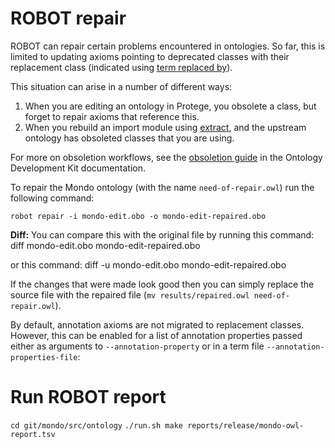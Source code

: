 # ROBOT repair

ROBOT can repair certain problems encountered in ontologies. So far, this is limited to updating axioms pointing to deprecated classes with their replacement class (indicated using [term replaced by](http://purl.obolibrary.org/obo/IAO_0100001)).

This situation can arise in a number of different ways:

 1. When you are editing an ontology in Protege, you obsolete a class, but forget to repair axioms that reference this.
 2. When you rebuild an import module using [extract](extract), and the upstream ontology has obsoleted classes that you are using.

For more on obsoletion workflows, see the [obsoletion guide](https://ontology-development-kit.readthedocs.io/en/latest/ObsoleteTerm.html) in the Ontology Development Kit documentation.

To repair the Mondo ontology (with the name `need-of-repair.owl`) run the following command:

`robot repair -i mondo-edit.obo -o mondo-edit-repaired.obo`

**Diff:**
You can compare this with the original file by running this command:
diff mondo-edit.obo mondo-edit-repaired.obo

or this command:
diff -u mondo-edit.obo mondo-edit-repaired.obo


If the changes that were made look good then you can simply replace the source file with the repaired file (`mv results/repaired.owl need-of-repair.owl`).

By default, annotation axioms are not migrated to replacement classes. However, this can be enabled for a list of annotation properties passed either as arguments to `--annotation-property` or in a term file `--annotation-properties-file`:

# Run ROBOT report

`cd git/mondo/src/ontology`
`./run.sh make reports/release/mondo-owl-report.tsv`
